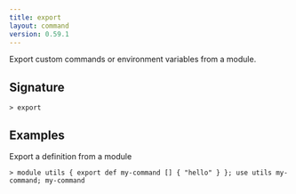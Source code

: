 ```yaml
---
title: export
layout: command
version: 0.59.1
---
```


Export custom commands or environment variables from a module.

## Signature

```> export ```

## Examples

Export a definition from a module
```shell
> module utils { export def my-command [] { "hello" } }; use utils my-command; my-command
```

